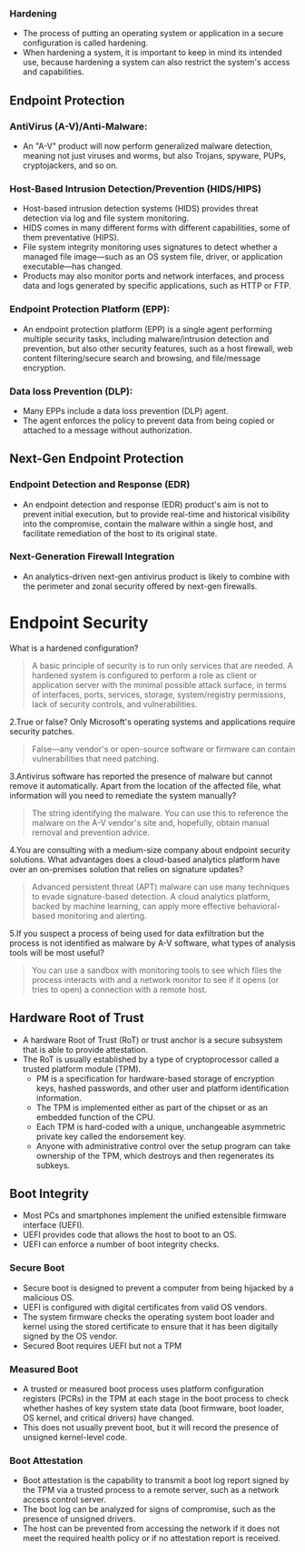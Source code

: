### Hardening
 - The process of putting an operating system or application in a secure configuration is called hardening. 
 - When hardening a system, it is important to keep in mind its intended use, because hardening a system can also restrict the system's access and capabilities.

## Endpoint Protection

### AntiVirus (A-V)/Anti-Malware:
 - An "A-V" product will now perform generalized malware detection, meaning not just viruses and worms, but also Trojans, spyware, PUPs, cryptojackers, and so on. 

### Host-Based Intrusion Detection/Prevention (HIDS/HIPS)
 - Host-based intrusion detection systems (HIDS) provides threat detection via log and file system monitoring. 
 - HIDS comes in many different forms with different capabilities, some of them preventative (HIPS).
 - File system integrity monitoring uses signatures to detect whether a managed file image—such as an OS system file, driver, or application executable—has changed. 
 - Products may also monitor ports and network interfaces, and process data and logs generated by specific applications, such as HTTP or FTP.

### Endpoint Protection Platform (EPP):
 - An endpoint protection platform (EPP) is a single agent performing multiple security tasks, including malware/intrusion detection and prevention, but also other security features, such as a host firewall, web content filtering/secure search and browsing, and file/message encryption. 

### Data loss Prevention (DLP):
 - Many EPPs include a data loss prevention (DLP) agent. 
 - The agent enforces the policy to prevent data from being copied or attached to a message without authorization.

## Next-Gen Endpoint Protection

### Endpoint Detection and Response (EDR)
 - An endpoint detection and response (EDR) product's aim is not to prevent initial execution, but to provide real-time and historical visibility into the compromise, contain the malware within a single host, and facilitate remediation of the host to its original state. 

### Next-Generation Firewall Integration
 - An analytics-driven next-gen antivirus product is likely to combine with the perimeter and zonal security offered by next-gen firewalls.

# Endpoint Security
What is a hardened configuration?
 > A basic principle of security is to run only services that are needed. A hardened system is configured to perform a role as client or application server with the minimal possible attack surface, in terms of interfaces, ports, services, storage, system/registry permissions, lack of security controls, and vulnerabilities.

2.True or false? Only Microsoft's operating systems and applications require security patches.
 > False—any vendor's or open-source software or firmware can contain vulnerabilities that need patching.

3.Antivirus software has reported the presence of malware but cannot remove it automatically. Apart from the location of the affected file, what information will you need to remediate the system manually?
 > The string identifying the malware. You can use this to reference the malware on the A-V vendor's site and, hopefully, obtain manual removal and prevention advice.

4.You are consulting with a medium-size company about endpoint security solutions. What advantages does a cloud-based analytics platform have over an on-premises solution that relies on signature updates?
 > Advanced persistent threat (APT) malware can use many techniques to evade signature-based detection. A cloud analytics platform, backed by machine learning, can apply more effective behavioral-based monitoring and alerting.

5.If you suspect a process of being used for data exfiltration but the process is not identified as malware by A-V software, what types of analysis tools will be most useful?
 > You can use a sandbox with monitoring tools to see which files the process interacts with and a network monitor to see if it opens (or tries to open) a connection with a remote host.


## Hardware Root of Trust
 - A hardware Root of Trust (RoT) or trust anchor is a secure subsystem that is able to provide attestation.
 - The RoT is usually established by a type of cryptoprocessor called a trusted platform module (TPM).
   - PM is a specification for hardware-based storage of encryption keys, hashed passwords, and other user and platform identification information. 
   - The TPM is implemented either as part of the chipset or as an embedded function of the CPU.
   - Each TPM is hard-coded with a unique, unchangeable asymmetric private key called the endorsement key.
   - Anyone with administrative control over the setup program can take ownership of the TPM, which destroys and then regenerates its subkeys.

## Boot Integrity
 - Most PCs and smartphones implement the unified extensible firmware interface (UEFI). 
 - UEFI provides code that allows the host to boot to an OS. 
 - UEFI can enforce a number of boot integrity checks.

### Secure Boot
 - Secure boot is designed to prevent a computer from being hijacked by a malicious OS. 
 - UEFI is configured with digital certificates from valid OS vendors. 
 - The system firmware checks the operating system boot loader and kernel using the stored certificate to ensure that it has been digitally signed by the OS vendor.
 - Secured Boot requires UEFI but not a TPM

### Measured Boot
 - A trusted or measured boot process uses platform configuration registers (PCRs) in the TPM at each stage in the boot process to check whether hashes of key system state data (boot firmware, boot loader, OS kernel, and critical drivers) have changed. 
 - This does not usually prevent boot, but it will record the presence of unsigned kernel-level code.

### Boot Attestation
 - Boot attestation is the capability to transmit a boot log report signed by the TPM via a trusted process to a remote server, such as a network access control server. 
 - The boot log can be analyzed for signs of compromise, such as the presence of unsigned drivers. 
 - The host can be prevented from accessing the network if it does not meet the required health policy or if no attestation report is received.
